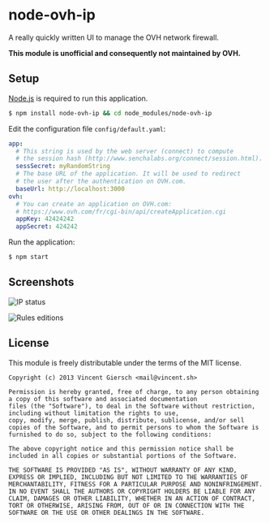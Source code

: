 # node-ovh-ip

A really quickly written UI to manage the OVH network firewall.

**This module is unofficial and consequently not maintained by OVH.**

## Setup

[Node.js](http://nodejs.org/) is required to run this application.

```bash
$ npm install node-ovh-ip && cd node_modules/node-ovh-ip
```

Edit the configuration file `config/default.yaml`:

```yaml
app:
  # This string is used by the web server (connect) to compute
  # the session hash (http://www.senchalabs.org/connect/session.html).
  sessSecret: myRandomString
  # The base URL of the application. It will be used to redirect
  # the user after the authentication on OVH.com.
  baseUrl: http://localhost:3000
ovh:
  # You can create an application on OVH.com:
  # https://www.ovh.com/fr/cgi-bin/api/createApplication.cgi
  appKey: 42424242
  appSecret: 424242
```

Run the application:

```bash
$ npm start
```

## Screenshots

![IP status](https://raw.github.com/gierschv/node-ovh-ip/master/public/images/screens/fw-status.png)

![Rules editions](https://raw.github.com/gierschv/node-ovh-ip/master/public/images/screens/fw-rules.png)

## License

This module is freely distributable under the terms of the MIT license.

```
Copyright (c) 2013 Vincent Giersch <mail@vincent.sh>

Permission is hereby granted, free of charge, to any person obtaining a copy of this software and associated documentation
files (the "Software"), to deal in the Software without restriction, including without limitation the rights to use,
copy, modify, merge, publish, distribute, sublicense, and/or sell copies of the Software, and to permit persons to whom the Software is furnished to do so, subject to the following conditions:

The above copyright notice and this permission notice shall be included in all copies or substantial portions of the Software.

THE SOFTWARE IS PROVIDED "AS IS", WITHOUT WARRANTY OF ANY KIND, EXPRESS OR IMPLIED, INCLUDING BUT NOT LIMITED TO THE WARRANTIES OF MERCHANTABILITY, FITNESS FOR A PARTICULAR PURPOSE AND NONINFRINGEMENT. IN NO EVENT SHALL THE AUTHORS OR COPYRIGHT HOLDERS BE LIABLE FOR ANY CLAIM, DAMAGES OR OTHER LIABILITY, WHETHER IN AN ACTION OF CONTRACT, TORT OR OTHERWISE, ARISING FROM, OUT OF OR IN CONNECTION WITH THE SOFTWARE OR THE USE OR OTHER DEALINGS IN THE SOFTWARE.
```
